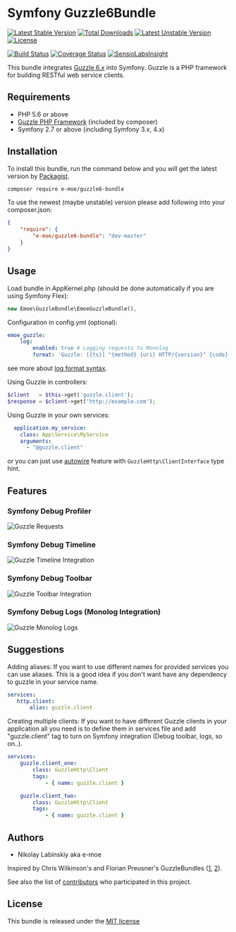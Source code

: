 # Symfony Guzzle6Bundle

[![Latest Stable Version](https://poser.pugx.org/e-moe/guzzle6-bundle/v/stable)](https://packagist.org/packages/e-moe/guzzle6-bundle)
[![Total Downloads](https://poser.pugx.org/e-moe/guzzle6-bundle/downloads)](https://packagist.org/packages/e-moe/guzzle6-bundle)
[![Latest Unstable Version](https://poser.pugx.org/e-moe/guzzle6-bundle/v/unstable)](https://packagist.org/packages/e-moe/guzzle6-bundle)
[![License](https://poser.pugx.org/e-moe/guzzle6-bundle/license)](https://packagist.org/packages/e-moe/guzzle6-bundle)

[![Build Status](https://travis-ci.org/e-moe/guzzle6-bundle.svg?branch=master)](https://travis-ci.org/e-moe/guzzle6-bundle)
[![Coverage Status](https://coveralls.io/repos/e-moe/guzzle6-bundle/badge.svg?branch=master&service=github)](https://coveralls.io/github/e-moe/guzzle6-bundle?branch=master)
[![SensioLabsInsight](https://insight.sensiolabs.com/projects/b78325e0-a85f-477a-bd98-13ab1a551742/mini.png)](https://insight.sensiolabs.com/projects/b78325e0-a85f-477a-bd98-13ab1a551742)

This bundle integrates [Guzzle 6.x][guzzle] into Symfony. Guzzle is a PHP framework for building RESTful web service clients.

## Requirements

 - PHP 5.6 or above
 - [Guzzle PHP Framework][guzzle] (included by composer)
 - Symfony 2.7 or above (including Symfony 3.x, 4.x)

 
## Installation
To install this bundle, run the command below and you will get the latest version by [Packagist][packagist].

``` bash
composer require e-moe/guzzle6-bundle
```

To use the newest (maybe unstable) version please add following into your composer.json:

``` json
{
    "require": {
        "e-moe/guzzle6-bundle": "dev-master"
    }
}
```


## Usage

Load bundle in AppKernel.php (should be done automatically if you are using Symfony Flex):
``` php
new Emoe\GuzzleBundle\EmoeGuzzleBundle(),
```

Configuration in config.yml (optional):
``` yaml
emoe_guzzle:
    log:
        enabled: true # Logging requests to Monolog
        format: 'Guzzle: [{ts}] "{method} {uri} HTTP/{version}" {code}' # Optional log format customization
```
see more about [log format syntax][log-format].

Using Guzzle in controllers:
``` php
$client   = $this->get('guzzle.client');
$response = $client->get('http://example.com');
```

Using Guzzle in your own services:
``` yaml
  application.my_service:
    class: App\Service\MyService
    arguments:
      - "@guzzle.client"
```
or you can just use [autowire][autowire] feature with `GuzzleHttp\ClientInterface` type hint.

## Features

### Symfony Debug Profiler

<img src="/src/Resources/doc/img/profiler.png" alt="Guzzle Requests" title="Symfony Debug Toolbar - Guzzle Logs" />

### Symfony Debug Timeline

<img src="/src/Resources/doc/img/timeline.png" alt="Guzzle Timeline Integration" title="Symfony Debug Toolbar - Timeline Integration" />

### Symfony Debug Toolbar

<img src="/src/Resources/doc/img/toolbar.png" alt="Guzzle Toolbar Integration" title="Symfony Debug Toolbar Integration" />

### Symfony Debug Logs (Monolog Integration)

<img src="/src/Resources/doc/img/logs.png" alt="Guzzle Monolog Logs" title="Symfony Debug Toolbar Logs" />


## Suggestions

Adding aliases:
If you want to use different names for provided services you can use aliases. This is a good idea if you don't want 
have any dependency to guzzle in your service name.
``` yaml
services:
   http.client:
       alias: guzzle.client
```

Creating multiple clients:
If you want to have different Guzzle clients in your application all you need is to define them in services file and
add "guzzle.client" tag to turn on Symfony integration (Debug toolbar, logs, so on..).
``` yaml
services:
    guzzle.client_one:
        class: GuzzleHttp\Client
        tags:
            - { name: guzzle.client }

    guzzle.client_two:
        class: GuzzleHttp\Client
        tags:
            - { name: guzzle.client }
```


## Authors
 - Nikolay Labinskiy aka e-moe
 
Inspired by Chris Wilkinson's and Florian Preusner's GuzzleBundles ([1][misd-guzzle], [2][8p]).

See also the list of [contributors][contributors] who participated in this project.

## License

This bundle is released under the [MIT license](LICENSE)

[guzzle]:       http://guzzlephp.org/
[packagist]:    https://packagist.org/packages/e-moe/guzzle6-bundle
[autowire]:     https://symfony.com/doc/current/service_container.html#the-autowire-option
[contributors]: https://github.com/e-moe/guzzle6-bundle/graphs/contributors
[misd-guzzle]:  https://github.com/misd-service-development/guzzle-bundle
[8p]:           https://github.com/8p/GuzzleBundle
[log-format]:   https://github.com/guzzle/guzzle/blob/master/src/MessageFormatter.php#L12
